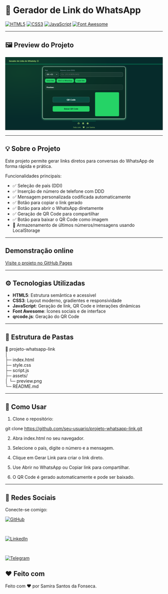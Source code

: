 # 📲 Gerador de Link do WhatsApp

[![HTML5](https://img.shields.io/badge/HTML5-E34F26?style=for-the-badge&logo=html5&logoColor=white)](https://developer.mozilla.org/pt-BR/docs/Web/HTML) 
[![CSS3](https://img.shields.io/badge/CSS3-1572B6?style=for-the-badge&logo=css3&logoColor=white)](https://developer.mozilla.org/pt-BR/docs/Web/CSS)
[![JavaScript](https://img.shields.io/badge/JavaScript-F7DF1E?style=for-the-badge&logo=javascript&logoColor=black)](https://developer.mozilla.org/pt-BR/docs/Web/JavaScript)
[![Font Awesome](https://img.shields.io/badge/Font_Awesome-528DD7?style=for-the-badge&logo=fontawesome&logoColor=white)](https://fontawesome.com/)

---

## 🖼️ Preview do Projeto

![Preview do Gerador de Link do WhatsApp](./assets/img/Gerador%20de%20Links%20do%20WhatsAp.png)

---

## 💡 Sobre o Projeto

Este projeto permite gerar links diretos para conversas do WhatsApp de forma rápida e prática.  

Funcionalidades principais:

- ✅ Seleção de país (DDI)  
- ✅ Inserção de número de telefone com DDD  
- ✅ Mensagem personalizada codificada automaticamente  
- ✅ Botão para copiar o link gerado  
- ✅ Botão para abrir o WhatsApp diretamente  
- ✅ Geração de QR Code para compartilhar  
- ✅ Botão para baixar o QR Code como imagem  
- 💾 Armazenamento de últimos números/mensagens usando LocalStorage  

---

## Demonstração online

[Visite o projeto no GitHub Pages](https://samirasfonseca.github.io/Gerador-de-Link-do-WhatsApp/)



---

## ⚙️ Tecnologias Utilizadas

- **HTML5**: Estrutura semântica e acessível  
- **CSS3**: Layout moderno, gradientes e responsividade  
- **JavaScript**: Geração de link, QR Code e interações dinâmicas  
- **Font Awesome**: Ícones sociais e de interface  
- **qrcode.js**: Geração do QR Code  

---

## 📂 Estrutura de Pastas

📁 projeto-whatsapp-link  
│  
├─ index.html  
├─ style.css  
├─ script.js  
├─ assets/  
│ └─ preview.png  
└─ README.md  

---

## 🚀 Como Usar

1. Clone o repositório:  

git clone https://github.com/seu-usuario/projeto-whatsapp-link.git

2. Abra index.html no seu navegador.

3. Selecione o país, digite o número e a mensagem.

4. Clique em Gerar Link para criar o link direto.

5. Use Abrir no WhatsApp ou Copiar link para compartilhar.

6. O QR Code é gerado automaticamente e pode ser baixado.

---

## 📡 Redes Sociais

Conecte-se comigo:

[![GitHub](https://img.shields.io/badge/GitHub-100000?style=for-the-badge&logo=github&logoColor=white)](https://github.com/samirasfonseca) 

<br>

[![LinkedIn](https://img.shields.io/badge/LinkedIn-0077B5?style=for-the-badge&logo=linkedin&logoColor=white)](https://www.linkedin.com/in/samirasfonseca)  

<br>

[![Telegram](https://img.shields.io/badge/Telegram-0088CC?style=for-the-badge&logo=telegram&logoColor=white)](http://t.me/samirasfonseca)

## ❤️ Feito com

Feito com ❤️ por Samira Santos da Fonseca.
